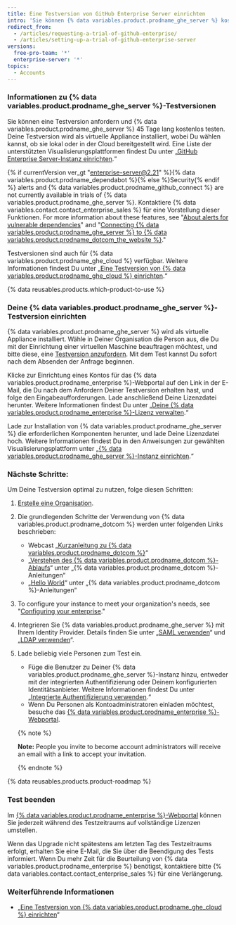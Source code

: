 ```yaml
---
title: Eine Testversion von GitHub Enterprise Server einrichten
intro: 'Sie können {% data variables.product.prodname_ghe_server %} kostenlos testen.'
redirect_from:
  - /articles/requesting-a-trial-of-github-enterprise/
  - /articles/setting-up-a-trial-of-github-enterprise-server
versions:
  free-pro-team: '*'
  enterprise-server: '*'
topics:
  - Accounts
---
```


### Informationen zu {% data variables.product.prodname_ghe_server %}-Testversionen

Sie können eine Testversion anfordern und {% data variables.product.prodname_ghe_server %} 45 Tage lang kostenlos testen. Deine Testversion wird als virtuelle Appliance installiert, wobei Du wählen kannst, ob sie lokal oder in der Cloud bereitgestellt wird. Eine Liste der unterstützten Visualisierungsplattformen findest Du unter „[GitHub Enterprise Server-Instanz einrichten](/enterprise/admin/installation/setting-up-a-github-enterprise-server-instance).“

{% if currentVersion ver_gt "enterprise-server@2.21" %}{% data variables.product.prodname_dependabot %}{% else %}Security{% endif %} alerts and {% data variables.product.prodname_github_connect %} are not currently available in trials of {% data variables.product.prodname_ghe_server %}. Kontaktiere {% data variables.contact.contact_enterprise_sales %} für eine Vorstellung dieser Funktionen. For more information about these features, see "<a href="/github/managing-security-vulnerabilities/about-alerts-for-vulnerable-dependencies/" class="dotcom-only">About alerts for vulnerable dependencies</a>" and "[Connecting {% data variables.product.prodname_ghe_server %} to {% data variables.product.prodname_dotcom_the_website %}](/enterprise/admin/installation/connecting-github-enterprise-server-to-github-enterprise-cloud)."

Testversionen sind auch für {% data variables.product.prodname_ghe_cloud %} verfügbar. Weitere Informationen findest Du unter „[Eine Testversion von {% data variables.product.prodname_ghe_cloud %} einrichten](/articles/setting-up-a-trial-of-github-enterprise-cloud).“

{% data reusables.products.which-product-to-use %}

### Deine {% data variables.product.prodname_ghe_server %}-Testversion einrichten

{% data variables.product.prodname_ghe_server %} wird als virtuelle Appliance installiert. Wähle in Deiner Organisation die Person aus, die Du mit der Einrichtung einer virtuellen Maschine beauftragen möchtest, und bitte diese, eine [Testversion anzufordern](https://enterprise.github.com/trial). Mit dem Test kannst Du sofort nach dem Absenden der Anfrage beginnen.

Klicke zur Einrichtung eines Kontos für das {% data variables.product.prodname_enterprise %}-Webportal auf den Link in der E-Mail, die Du nach dem Anfordern Deiner Testversion erhalten hast, und folge den Eingabeaufforderungen. Lade anschließend Deine Lizenzdatei herunter. Weitere Informationen findest Du unter „[Deine {% data variables.product.prodname_enterprise %}-Lizenz verwalten](/enterprise/admin/installation/managing-your-github-enterprise-license).“

Lade zur Installation von {% data variables.product.prodname_ghe_server %} die erforderlichen Komponenten herunter, und lade Deine Lizenzdatei hoch. Weitere Informationen findest Du in den Anweisungen zur gewählten Visualisierungsplattform unter „[{% data variables.product.prodname_ghe_server %}-Instanz einrichten](/enterprise/admin/installation/setting-up-a-github-enterprise-server-instance).“

### Nächste Schritte:

Um Deine Testversion optimal zu nutzen, folge diesen Schritten:

1. [Erstelle eine Organisation](/enterprise/admin/user-management/creating-organizations).
2. Die grundlegenden Schritte der Verwendung von {% data variables.product.prodname_dotcom %} werden unter folgenden Links beschrieben:
   - Webcast „[Kurzanleitung zu {% data variables.product.prodname_dotcom %}](https://resources.github.com/webcasts/Quick-start-guide-to-GitHub/)“
   - „[Verstehen des {% data variables.product.prodname_dotcom %}-Ablaufs](https://guides.github.com/introduction/flow/)“ unter „{% data variables.product.prodname_dotcom %}-Anleitungen“
   - „[Hello World](https://guides.github.com/activities/hello-world/)“ unter „{% data variables.product.prodname_dotcom %}-Anleitungen“
3. To configure your instance to meet your organization's needs, see "[Configuring your enterprise](/enterprise/admin/configuration/configuring-your-enterprise)."
4. Integrieren Sie {% data variables.product.prodname_ghe_server %} mit Ihrem Identity Provider. Details finden Sie unter „[SAML verwenden](/enterprise/admin/user-management/using-saml)“ und „[LDAP verwenden](/enterprise/admin/authentication/using-ldap)“.
5. Lade beliebig viele Personen zum Test ein.
   - Füge die Benutzer zu Deiner {% data variables.product.prodname_ghe_server %}-Instanz hinzu, entweder mit der integrierten Authentifizierung oder Deinem konfigurierten Identitätsanbieter. Weitere Informationen findest Du unter „[Integrierte Authentifizierung verwenden](/enterprise/admin/user-management/using-built-in-authentication).“
   - Wenn Du Personen als Kontoadministratoren einladen möchtest, besuche das [{% data variables.product.prodname_enterprise %}-Webportal](https://enterprise.github.com/login).

    {% note %}

    **Note:** People you invite to become account administrators will receive an email with a link to accept your invitation.

    {% endnote %}

{% data reusables.products.product-roadmap %}

### Test beenden

Im [{% data variables.product.prodname_enterprise %}-Webportal](https://enterprise.github.com/login) können Sie jederzeit während des Testzeitraums auf vollständige Lizenzen umstellen.

Wenn das Upgrade nicht spätestens am letzten Tag des Testzeitraums erfolgt, erhalten Sie eine E-Mail, die Sie über die Beendigung des Tests informiert. Wenn Du mehr Zeit für die Beurteilung von {% data variables.product.prodname_enterprise %} benötigst, kontaktiere bitte {% data variables.contact.contact_enterprise_sales %} für eine Verlängerung.

### Weiterführende Informationen

- „[Eine Testversion von {% data variables.product.prodname_ghe_cloud %} einrichten](/articles/setting-up-a-trial-of-github-enterprise-cloud)“
